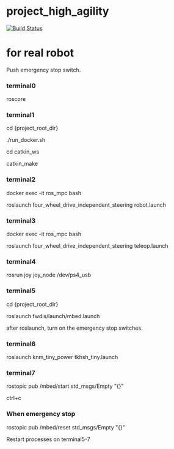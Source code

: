 # project_high_agility
[![Build Status](https://travis-ci.org/amslabtech/project_high_agility.svg?branch=master)](https://travis-ci.org/amslabtech/project_high_agility)


# for real robot
Push emergency stop switch.
### terminal0
roscore
### terminal1
cd {project_root_dir}

./run_docker.sh

cd catkin_ws

catkin_make

### terminal2
docker exec -it ros_mpc bash

roslaunch four_wheel_drive_independent_steering robot.launch

### terminal3
docker exec -it ros_mpc bash

roslaunch four_wheel_drive_independent_steering teleop.launch

### terminal4
rosrun joy joy_node /dev/ps4_usb

### terminal5
cd {project_root_dir}

roslaunch fwdis/launch/mbed.launch

after roslaunch, turn on the emergency stop switches.

### terminal6
roslaunch knm_tiny_power tkhsh_tiny.launch

### terminal7
rostopic pub /mbed/start std_msgs/Empty "{}"

ctrl+c

### When emergency stop

rostopic pub /mbed/reset std_msgs/Empty "{}"

Restart processes on terminal5-7
